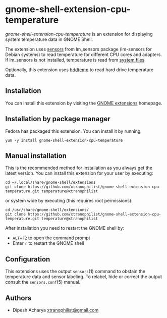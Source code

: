 gnome-shell-extension-cpu-temperature
=====================================

*gnome-shell-extension-cpu-temperature* is an extension for displaying
system temperature data in GNOME Shell.

The extension uses [sensors] from lm_sensors package (lm-sensors for Debian systems)
to read temperature for different CPU cores and adapters.
If lm_sensors is not installed, temperature is read from [system files].

Optionally, this extension uses [hddtemp] to read hard drive temperature data.


Installation
------------

You can install this extension by visiting the [GNOME extensions]
homepage.

Installation by package manager
-------------------------------

Fedora has packaged this extension. You can install it by running:

`yum -y install gnome-shell-extension-cpu-temperature`

Manual installation
-------------------

This is the recommended method for installation as you always get the latest version.
You can install this extension for your user by executing:

    cd ~/.local/share/gnome-shell/extensions
    git clone https://github.com/xtranophilist/gnome-shell-extension-cpu-temperature.git temperature@xtranophilist

or system wide by executing (this requires root permissions):

    cd /usr/share/gnome-shell/extensions/
    git clone https://github.com/xtranophilist/gnome-shell-extension-cpu-temperature.git temperature@xtranophilist

After installation you need to restart the GNOME shell by:

* `ALT`+`F2` to open the command prompt
* Enter `r` to restart the GNOME shell

Configuration
-------------

This extensions uses the output `sensors`(1) command to obstain the
temperature data and sensor labeling. To relabel, hide or correct the
output consult the `sensors.conf`(5) manual.

Authors
-------
* Dipesh Acharya <xtranophilist@gmail.com>

[sensors]: http://www.lm-sensors.org/
[hddtemp]: https://savannah.nongnu.org/projects/hddtemp/
[GNOME extensions]: https://extensions.gnome.org/extension/82/cpu-temperature-indicator/
[system files]: https://github.com/xtranophilist/gnome-shell-extension-cpu-temperature/blob/master/extension.js#L174
